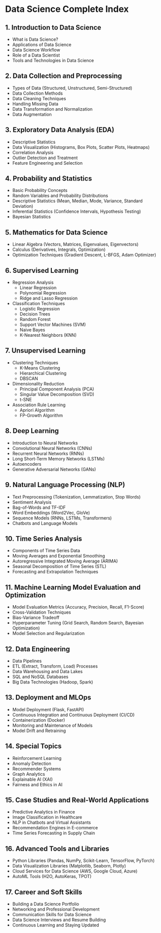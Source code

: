 # Data Science Complete Index

## 1. Introduction to Data Science
- What is Data Science?
- Applications of Data Science
- Data Science Workflow
- Role of a Data Scientist
- Tools and Technologies in Data Science

## 2. Data Collection and Preprocessing
- Types of Data (Structured, Unstructured, Semi-Structured)
- Data Collection Methods
- Data Cleaning Techniques
- Handling Missing Data
- Data Transformation and Normalization
- Data Augmentation

## 3. Exploratory Data Analysis (EDA)
- Descriptive Statistics
- Data Visualization (Histograms, Box Plots, Scatter Plots, Heatmaps)
- Correlation Analysis
- Outlier Detection and Treatment
- Feature Engineering and Selection

## 4. Probability and Statistics
- Basic Probability Concepts
- Random Variables and Probability Distributions
- Descriptive Statistics (Mean, Median, Mode, Variance, Standard Deviation)
- Inferential Statistics (Confidence Intervals, Hypothesis Testing)
- Bayesian Statistics

## 5. Mathematics for Data Science
- Linear Algebra (Vectors, Matrices, Eigenvalues, Eigenvectors)
- Calculus (Derivatives, Integrals, Optimization)
- Optimization Techniques (Gradient Descent, L-BFGS, Adam Optimizer)

## 6. Supervised Learning
- Regression Analysis
  - Linear Regression
  - Polynomial Regression
  - Ridge and Lasso Regression
- Classification Techniques
  - Logistic Regression
  - Decision Trees
  - Random Forest
  - Support Vector Machines (SVM)
  - Naive Bayes
  - K-Nearest Neighbors (KNN)

## 7. Unsupervised Learning
- Clustering Techniques
  - K-Means Clustering
  - Hierarchical Clustering
  - DBSCAN
- Dimensionality Reduction
  - Principal Component Analysis (PCA)
  - Singular Value Decomposition (SVD)
  - t-SNE
- Association Rule Learning
  - Apriori Algorithm
  - FP-Growth Algorithm

## 8. Deep Learning
- Introduction to Neural Networks
- Convolutional Neural Networks (CNNs)
- Recurrent Neural Networks (RNNs)
- Long Short-Term Memory Networks (LSTMs)
- Autoencoders
- Generative Adversarial Networks (GANs)

## 9. Natural Language Processing (NLP)
- Text Preprocessing (Tokenization, Lemmatization, Stop Words)
- Sentiment Analysis
- Bag-of-Words and TF-IDF
- Word Embeddings (Word2Vec, GloVe)
- Sequence Models (RNNs, LSTMs, Transformers)
- Chatbots and Language Models

## 10. Time Series Analysis
- Components of Time Series Data
- Moving Averages and Exponential Smoothing
- Autoregressive Integrated Moving Average (ARIMA)
- Seasonal Decomposition of Time Series (STL)
- Forecasting and Extrapolation Techniques

## 11. Machine Learning Model Evaluation and Optimization
- Model Evaluation Metrics (Accuracy, Precision, Recall, F1-Score)
- Cross-Validation Techniques
- Bias-Variance Tradeoff
- Hyperparameter Tuning (Grid Search, Random Search, Bayesian Optimization)
- Model Selection and Regularization

## 12. Data Engineering
- Data Pipelines
- ETL (Extract, Transform, Load) Processes
- Data Warehousing and Data Lakes
- SQL and NoSQL Databases
- Big Data Technologies (Hadoop, Spark)

## 13. Deployment and MLOps
- Model Deployment (Flask, FastAPI)
- Continuous Integration and Continuous Deployment (CI/CD)
- Containerization (Docker)
- Monitoring and Maintenance of Models
- Model Drift and Retraining

## 14. Special Topics
- Reinforcement Learning
- Anomaly Detection
- Recommender Systems
- Graph Analytics
- Explainable AI (XAI)
- Fairness and Ethics in AI

## 15. Case Studies and Real-World Applications
- Predictive Analytics in Finance
- Image Classification in Healthcare
- NLP in Chatbots and Virtual Assistants
- Recommendation Engines in E-commerce
- Time Series Forecasting in Supply Chain

## 16. Advanced Tools and Libraries
- Python Libraries (Pandas, NumPy, Scikit-Learn, TensorFlow, PyTorch)
- Data Visualization Libraries (Matplotlib, Seaborn, Plotly)
- Cloud Services for Data Science (AWS, Google Cloud, Azure)
- AutoML Tools (H2O, AutoKeras, TPOT)

## 17. Career and Soft Skills
- Building a Data Science Portfolio
- Networking and Professional Development
- Communication Skills for Data Science
- Data Science Interviews and Resume Building
- Continuous Learning and Staying Updated
